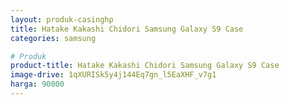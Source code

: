 ```yaml
---
layout: produk-casinghp
title: Hatake Kakashi Chidori Samsung Galaxy S9 Case
categories: samsung

# Produk
product-title: Hatake Kakashi Chidori Samsung Galaxy S9 Case
image-drive: 1qXURISk5y4j144Eq7gn_l5EaXHF_v7g1
harga: 90000
---
```

